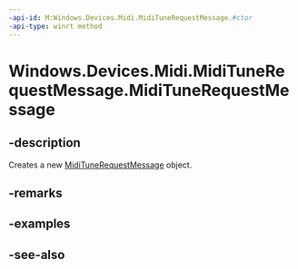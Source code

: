 ----api-id: M:Windows.Devices.Midi.MidiTuneRequestMessage.#ctor
-api-type: winrt method
---<!-- Method syntaxpublic MidiTuneRequestMessage()--># Windows.Devices.Midi.MidiTuneRequestMessage.MidiTuneRequestMessage## -descriptionCreates a new [MidiTuneRequestMessage](miditunerequestmessage.md) object.## -remarks## -examples## -see-also